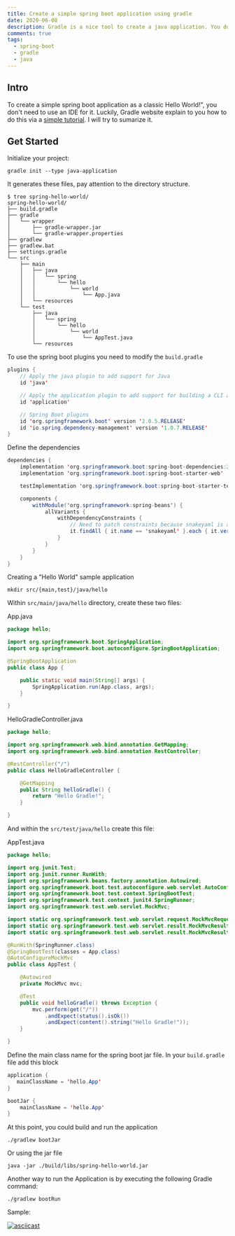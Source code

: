 ```yaml
---
title: Create a simple spring boot application using gradle
date: 2020-06-08
description: Gradle is a nice tool to create a java application. You don't need to use a IDE software in order to create a simple hello world program.
comments: true
tags:
  - spring-boot
  - gradle
  - java
---
```


## Intro

To create a simple spring boot application as a classic Hello World!", you don't need to use an IDE for it. Luckily, Gradle website explain to you how to do this via a [simple tutorial]. I will try to sumarize it.

## Get Started

Initialize your project:

```shell
gradle init --type java-application
```

It generates these files, pay attention to the directory structure.

```shell
$ tree spring-hello-world/
spring-hello-world/
├── build.gradle
├── gradle
│   └── wrapper
│       ├── gradle-wrapper.jar
│       └── gradle-wrapper.properties
├── gradlew
├── gradlew.bat
├── settings.gradle
└── src
    ├── main
    │   ├── java
    │   │   └── spring
    │   │       └── hello
    │   │           └── world
    │   │               └── App.java
    │   └── resources
    └── test
        ├── java
        │   └── spring
        │       └── hello
        │           └── world
        │               └── AppTest.java
        └── resources

```

To use the spring boot plugins you need to modify the `build.gradle`

```java
plugins {
    // Apply the java plugin to add support for Java
    id 'java'

    // Apply the application plugin to add support for building a CLI application.
    id 'application'

    // Spring Boot plugins
    id 'org.springframework.boot' version '2.0.5.RELEASE'
    id 'io.spring.dependency-management' version '1.0.7.RELEASE'
}
```

Define the dependencies

```java
dependencies {
    implementation 'org.springframework.boot:spring-boot-dependencies:2.0.5.RELEASE'
    implementation 'org.springframework.boot:spring-boot-starter-web'

    testImplementation 'org.springframework.boot:spring-boot-starter-test'

    components {
        withModule('org.springframework:spring-beans') {
            allVariants {
                withDependencyConstraints {
                    // Need to patch constraints because snakeyaml is an optional dependency
                    it.findAll { it.name == 'snakeyaml' }.each { it.version { strictly '1.19' } }
                }
            }
        }
    }
}
```

Creating a "Hello World" sample application

```shell
mkdir src/{main,test}/java/hello
```

Within `src/main/java/hello` directory, create these two files:

App.java

```java
package hello;

import org.springframework.boot.SpringApplication;
import org.springframework.boot.autoconfigure.SpringBootApplication;

@SpringBootApplication
public class App {

    public static void main(String[] args) {
        SpringApplication.run(App.class, args);
    }

}
```

HelloGradleController.java

```java
package hello;

import org.springframework.web.bind.annotation.GetMapping;
import org.springframework.web.bind.annotation.RestController;

@RestController("/")
public class HelloGradleController {

    @GetMapping
    public String helloGradle() {
        return "Hello Gradle!";
    }

}
```

And within the `src/test/java/hello` create this file:

AppTest.java
```java
package hello;

import org.junit.Test;
import org.junit.runner.RunWith;
import org.springframework.beans.factory.annotation.Autowired;
import org.springframework.boot.test.autoconfigure.web.servlet.AutoConfigureMockMvc;
import org.springframework.boot.test.context.SpringBootTest;
import org.springframework.test.context.junit4.SpringRunner;
import org.springframework.test.web.servlet.MockMvc;

import static org.springframework.test.web.servlet.request.MockMvcRequestBuilders.get;
import static org.springframework.test.web.servlet.result.MockMvcResultMatchers.content;
import static org.springframework.test.web.servlet.result.MockMvcResultMatchers.status;

@RunWith(SpringRunner.class)
@SpringBootTest(classes = App.class)
@AutoConfigureMockMvc
public class AppTest {

    @Autowired
    private MockMvc mvc;

    @Test
    public void helloGradle() throws Exception {
        mvc.perform(get("/"))
            .andExpect(status().isOk())
            .andExpect(content().string("Hello Gradle!"));
    }

}
```

Define the main class name for the spring boot jar file. In your `build.gradle` file add this block

```java
application {
   mainClassName = 'hello.App'
}

bootJar {
    mainClassName = 'hello.App'
}
```

At this point, you could build and run the application

```shell
./gradlew bootJar
```
Or using the jar file
```shell
java -jar ./build/libs/spring-hello-world.jar
```
Another way to run the Application is by executing the following Gradle command:
```shell
./gradlew bootRun
```

Sample:

[![asciicast](https://asciinema.org/a/dWeIbajqy3an00eRqXfpuqslW.svg)](https://asciinema.org/a/dWeIbajqy3an00eRqXfpuqslW)

[simple tutorial]: https://guides.gradle.org/building-spring-boot-2-projects-with-gradle/#creating_a_hello_gradle_sample_application

